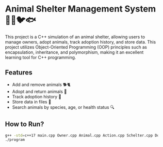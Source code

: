 # Animal Shelter Management System 🐶🐱🐦🐟

This project is a C++ simulation of an animal shelter, allowing users to manage owners, adopt animals, track adoption history, and store data. This project utilizes Object-Oriented Programming (OOP) principles such as encapsulation, inheritance, and polymorphism, making it an excellent learning tool for C++ programming. 

## Features
- Add and remove animals 🐕🐈
- Adopt and return animals 🏡
- Track adoption history 📜
- Store data in files 📂
- Search animals by species, age, or health status 🔍

## How to Run?
```bash
g++ -std=c++17 main.cpp Owner.cpp Animal.cpp Action.cpp Schelter.cpp Dog.cpp Cat.cpp Bird.cpp Fish.cpp -o program
./program
